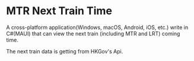 # MTR Next Train Time  
A cross-platform application(Windows, macOS, Android, iOS, etc.) write in C#(MAUI) that can view the next train (including MTR and LRT) coming time.  

The next train data is getting from HKGov's Api.  

